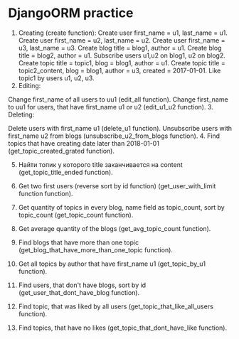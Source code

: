 # DjangoORM practice

1. Creating (create function):
Create user first_name = u1, last_name = u1.
Create user first_name = u2, last_name = u2.
Create user first_name = u3, last_name = u3.
Create blog title = blog1, author = u1.
Create blog title = blog2, author = u1.
Subscribe users u1,u2 on blog1, u2 on blog2.
Create topic title = topic1, blog = blog1, author = u1.
Create topic title = topic2_content, blog = blog1, author = u3, created = 2017-01-01.
Like topic1 by users u1, u2, u3.
2. Editing:

Change first_name of all users to uu1 (edit_all function).
Change first_name to uu1 for users, that have first_name u1 or u2 (edit_u1_u2 function).
3. Deleting:

 Delete users with first_name u1 (delete_u1 function).
 Unsubscribe users with first_name u2 from blogs (unsubscribe_u2_from_blogs function).
4. Find topics that have creating date later than 2018-01-01 (get_topic_created_grated function).

5. Найти топик у которого title заканчивается на content (get_topic_title_ended function).

6. Get two first users (reverse sort by id function) (get_user_with_limit function function).

7. Get quantity of topics in every blog, name field as topic_count, sort by topic_count (get_topic_count function).

8. Get average quantity of the blogs (get_avg_topic_count function).

9. Find blogs that have more than one topic (get_blog_that_have_more_than_one_topic function).

10. Get all topics by author that have first_name u1 (get_topic_by_u1 function).

11. Find users, that don't have blogs, sort by id (get_user_that_dont_have_blog function).

12. Find topic, that was liked by all users (get_topic_that_like_all_users function).

13. Find topics, that have no likes (get_topic_that_dont_have_like function).
